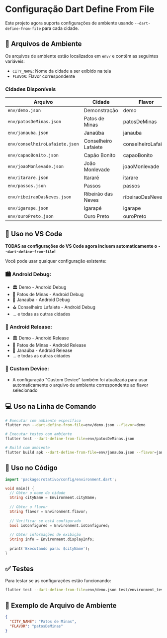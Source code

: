 # Configuração Dart Define From File

Este projeto agora suporta configurações de ambiente usando `--dart-define-from-file` para cada cidade.

## 📁 Arquivos de Ambiente

Os arquivos de ambiente estão localizados em `env/` e contêm as seguintes variáveis:

- `CITY_NAME`: Nome da cidade a ser exibido na tela
- `FLAVOR`: Flavor correspondente

### Cidades Disponíveis

| Arquivo | Cidade | Flavor |
|---------|--------|--------|
| `env/demo.json` | Demonstração | demo |
| `env/patosDeMinas.json` | Patos de Minas | patosDeMinas |
| `env/janauba.json` | Janaúba | janauba |
| `env/conselheiroLafaiete.json` | Conselheiro Lafaiete | conselheiroLafaiete |
| `env/capaoBonito.json` | Capão Bonito | capaoBonito |
| `env/joaoMonlevade.json` | João Monlevade | joaoMonlevade |
| `env/itarare.json` | Itararé | itarare |
| `env/passos.json` | Passos | passos |
| `env/ribeiraoDasNeves.json` | Ribeirão das Neves | ribeiraoDasNeves |
| `env/igarape.json` | Igarapé | igarape |
| `env/ouroPreto.json` | Ouro Preto | ouroPreto |

## 🚀 Uso no VS Code

**TODAS as configurações do VS Code agora incluem automaticamente o `--dart-define-from-file`!**

Você pode usar qualquer configuração existente:

### 🏙️ Android Debug:
- 🏛️ Demo - Android Debug
- 🐎 Patos de Minas - Android Debug  
- 🌾 Janaúba - Android Debug
- ⛪ Conselheiro Lafaiete - Android Debug
- ... e todas as outras cidades

### 📱 Android Release:
- 🏛️ Demo - Android Release
- 🐎 Patos de Minas - Android Release
- 🌾 Janaúba - Android Release
- ... e todas as outras cidades

### 🔧 Custom Device:
- A configuração "Custom Device" também foi atualizada para usar automaticamente o arquivo de ambiente correspondente ao flavor selecionado

## 💻 Uso na Linha de Comando

```bash
# Executar com ambiente específico
flutter run --dart-define-from-file=env/demo.json --flavor=demo

# Executar testes com ambiente
flutter test --dart-define-from-file=env/patosDeMinas.json

# Build com ambiente
flutter build apk --dart-define-from-file=env/janauba.json --flavor=janauba
```

## 🔧 Uso no Código

```dart
import 'package:rotativo/config/environment.dart';

void main() {
  // Obter o nome da cidade
  String cityName = Environment.cityName;
  
  // Obter o flavor
  String flavor = Environment.flavor;
  
  // Verificar se está configurado
  bool isConfigured = Environment.isConfigured;
  
  // Obter informações de exibição
  String info = Environment.displayInfo;
  
  print('Executando para: $cityName');
}
```

## ✅ Testes

Para testar se as configurações estão funcionando:

```bash
flutter test --dart-define-from-file=env/demo.json test/environment_test.dart
```

## 📝 Exemplo de Arquivo de Ambiente

```json
{
  "CITY_NAME": "Patos de Minas",
  "FLAVOR": "patosDeMinas"
}
```